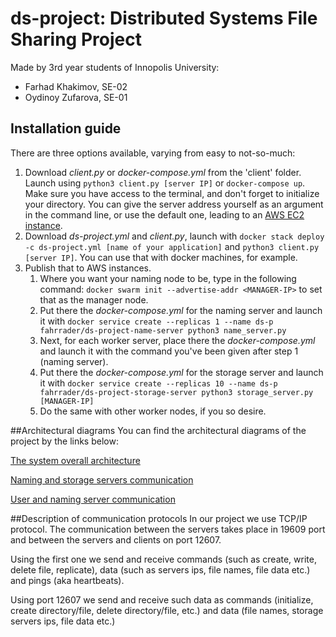 # ds-project: Distributed Systems File Sharing Project
Made by 3rd year students of Innopolis University:
- Farhad Khakimov, SE-02
- Oydinoy Zufarova, SE-01

## Installation guide

There are three options available, varying from easy to not-so-much:
1. Download *client.py* or *docker-compose.yml* from the 'client' folder.
Launch using `python3 client.py [server IP]` or `docker-compose up`. 
Make sure you have access to the terminal, and don't forget to initialize your directory.
You can give the server address yourself as an argument in the command line, 
or use the default one, leading to an [AWS EC2 instance](ec2-50-19-187-186.compute-1.amazonaws.com).
1. Download *ds-project.yml* and *client.py*, launch with `docker stack deploy -c ds-project.yml [name of your application]`
and `python3 client.py [server IP]`. You can use that with docker machines, for example.
1. Publish that to AWS instances. 
    1. Where you want your naming node to be, type in the following command: `docker swarm init --advertise-addr <MANAGER-IP>` to set that as the manager node.
    1. Put there the *docker-compose.yml* for the naming server and launch it with `docker service create --replicas 1 --name ds-p fahrrader/ds-project-name-server python3 name_server.py`
    1. Next, for each worker server, place there the *docker-compose.yml* and launch it with the command you've been given after step 1 (naming server).
    1. Put there the *docker-compose.yml* for the storage server and launch it with `docker service create --replicas 10 --name ds-p fahrrader/ds-project-storage-server python3 storage_server.py [MANAGER-IP]`
    1. Do the same with other worker nodes, if you so desire.

##Architectural diagrams 
You can find the architectural diagrams of the project by the links below: 

[The system overall architecture](https://github.com/Fahrrader/ds-project/raw/master/image/Overall_view.png)

[Naming and storage servers communication](https://github.com/Fahrrader/ds-project/raw/master/image/naming-storage.png)

[User and naming server communication](https://github.com/Fahrrader/ds-project/raw/master/image/User-naming.png)


##Description of communication protocols
In our project we use TCP/IP protocol. The communication between the servers takes place in 19609 port and between the servers and clients on port 12607.

Using the first one we send and receive commands (such as create, write, delete file, replicate), data (such as servers ips, file names, file data etc.) and pings (aka heartbeats).

Using port 12607 we send and receive such data as commands (initialize, create directory/file, delete directory/file, etc.) and data (file names, storage servers ips,
file data etc.)
